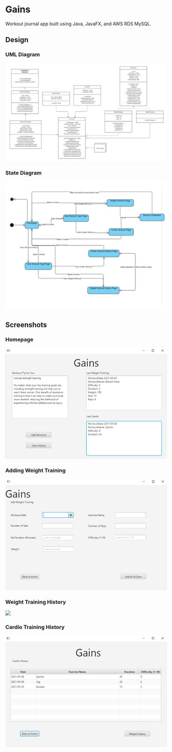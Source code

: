 # Gains

Workout journal app built using Java, JavaFX, and AWS RDS MySQL.

## Design

### UML Diagram

![](img/umlDiagram.png)

### State Diagram

![](img/stateDiagram.png)

## Screenshots

### Homepage

![](img/screenshot/homepage.png)

### Adding Weight Training

![](img/screenshot/addWeightTraining.png)

### Weight Training History

![](img/screenshot/weightTrainingHistory.png)

### Cardio Training History

![](img/screenshot/cardioTrainingHistory.png)
